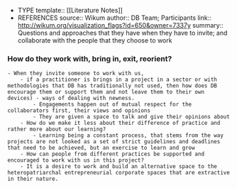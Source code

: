 - TYPE
  template:: [[Literature Notes]]
- REFERENCES
  source:: Wikum
  author:: DB Team; Participants
  link:: http://wikum.org/visualization_flags?id=650&owner=7337y
  summary:: Questions and approaches that they have when they have to invite; and collaborate with the people that they choose to work
### How do they work with, bring in, exit, reorient?
	- When they invite someone to work with us,
		- if a practitioner is brings in a project in a sector or with methodologies that DB has traditionally not used, then how does DB encourage them or support them and not leave them to their own devices) - ways of dealing with newness.
			- Engagements happen out of mutual respect for the collaborators first, their views and opinions
			- They are given a space to talk and give their opinions about
		- How do we make it less about their difference of practice and rather more about our learning?
			- Learning being a constant process, that stems from the way projects are not looked as a set of strict guidelines and deadlines that need to be achieved, but an exercise to learn and grow
		- How can people from different practices be supported and encouraged to work with us in this project?
		- It is a desire to work and build an alternative space to the heteropatriarchal entrepreneurial corporate spaces that are extractive in their nature.